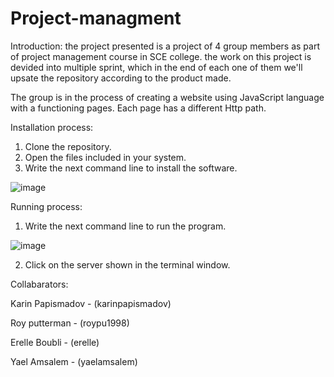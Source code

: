 # Project-managment

Introduction: 
the project presented is a project of 4 group members as part of project management course in SCE college.
the work on this project is devided into multiple sprint, 
which in the end of each one of them we'll upsate the repository according to the product made.
 
The group is in the process of creating a website using JavaScript language with a functioning pages.
Each page has a different Http path.


Installation process:


1.	Clone the repository.
2.	Open the files included in your system.
3.	Write the next command line to install the software.

![image](https://user-images.githubusercontent.com/57320551/111081369-a720a100-850b-11eb-83e5-eb5de29d04fe.png)



Running process:


1.	Write the next command line to run the program.


![image](https://user-images.githubusercontent.com/57320551/111081373-ac7deb80-850b-11eb-9b46-ce500a642d22.png)


2.	Click on the server shown in the terminal window.


Collabarators:


Karin Papismadov - (karinpapismadov)

Roy putterman - (roypu1998)

Erelle Boubli - (erelle)

Yael Amsalem - (yaelamsalem)
